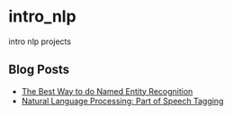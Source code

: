 # intro_nlp
intro nlp projects

## Blog Posts
- [The Best Way to do Named Entity Recognition](https://pythonalgos.com/2021/11/07/the-best-way-to-do-named-entity-recognition-ner/)
- [Natural Language Processing: Part of Speech Tagging](https://pythonalgos.com/2021/11/06/natural-language-processing-part-of-speech-tagging/)
